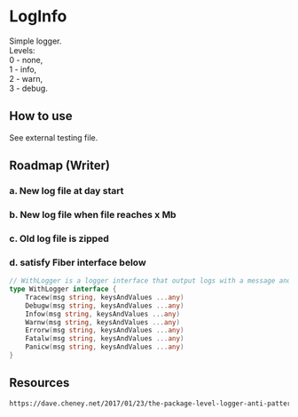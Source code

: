# LogInfo

Simple logger.  
Levels:  
0 - none,  
1 - info,  
2 - warn,  
3 - debug.

## How to use

See external testing file.

## Roadmap (Writer)

### a. New log file at day start

### b. New log file when file reaches x Mb

### c. Old log file is zipped

### d. satisfy Fiber interface below

```go
// WithLogger is a logger interface that output logs with a message and key-value pairs.
type WithLogger interface {
	Tracew(msg string, keysAndValues ...any)
	Debugw(msg string, keysAndValues ...any)
	Infow(msg string, keysAndValues ...any)
	Warnw(msg string, keysAndValues ...any)
	Errorw(msg string, keysAndValues ...any)
	Fatalw(msg string, keysAndValues ...any)
	Panicw(msg string, keysAndValues ...any)
}
```

## Resources

```html
https://dave.cheney.net/2017/01/23/the-package-level-logger-anti-pattern
```
